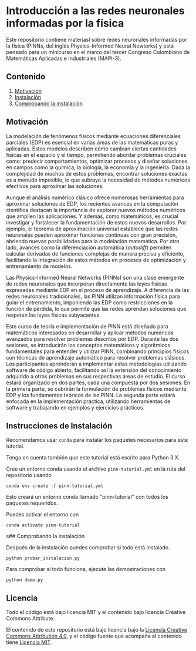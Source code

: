 # Introducción a las redes neuronales informadas por la física

Este repositorio contiene materiasl sobre redes neuronales informadas por la física
(PINNs, del inglés Physics-Informed Neural Newtorks) y está pensado para un minicurso
en el marco del tercer Congreso Colombiano de Matemáticas Aplicadas e Industriales (MAPI-3).


## Contenido

 1. [Motivación](#motivación)
 2. [Instalación](#instrucciones-de-instalación)
 3. [Comprobando la instalación](#comprobando-la-instalación)

## Motivación

La modelación de fenómenos físicos mediante ecuaciones diferenciales parciales (EDP) es esencial en varias áreas de las matemáticas puras y aplicadas. Estos modelos describen cómo cambian ciertas cantidades físicas en el espacio y el tiempo, permitiendo abordar problemas cruciales como: predecir comportamientos, optimizar procesos y diseñar soluciones en campos como la química, la biología, la economía y la ingeniería. Dada la complejidad de muchos de estos problemas, encontrar soluciones exactas es a menudo imposible, lo que subraya la necesidad de métodos numéricos efectivos para aproximar las soluciones.

Aunque el análisis numérico clásico ofrece numerosas herramientas para aproximar soluciones de EDP, los recientes avances en la computación científica destacan la importancia de explorar nuevos métodos numéricos que amplíen las aplicaciones. Y además, como matemáticos, es crucial investigar y fortalecer la fundamentación de estos nuevos desarrollos. Por ejemplo, el teorema de aproximación universal establece que las redes neuronales pueden aproximar funciones continuas con gran precisión, abriendo nuevas posibilidades para la modelación matemática. Por otro lado, avances como la diferenciación automática (_autodiff_) permiten calcular derivadas de funciones complejas de manera precisa y eficiente, facilitando la integración de estos métodos en procesos de optimización y entrenamiento de modelos.

Las Physics-Informed Neural Networks (PINNs) son una clase emergente de redes neuronales que incorporan directamente las leyes físicas expresadas mediante EDP en el proceso de aprendizaje. A diferencia de las redes neuronales tradicionales, las PINN utilizan información física para guiar el entrenamiento, imponiendo las EDP como restricciones en la función de pérdida, lo que permite que las redes aprendan soluciones que respeten las leyes físicas subyacentes.

Este curso de teoría e implementación de PINN está diseñado para matemáticos interesados en desarrollar y aplicar métodos numéricos avanzados para resolver problemas descritos por EDP. Durante las dos sesiones, se introducirán los conceptos matemáticos y algorítmicos fundamentales para entender y utilizar PINN, combinando principios físicos con técnicas de aprendizaje automático para resolver problemas clásicos. Los participantes aprenderán a implementar estas metodologías utilizando software de código abierto, facilitando así la extensión del conocimiento adquirido a otros problemas en sus respectivas áreas de estudio. El curso estará organizado en dos partes, cada una compuesta por dos sesiones. En la primera parte, se cubrirán la formulación de problemas físicos mediante EDP y los fundamentos teóricos de las PINN. La segunda parte estará enfocada en la implementación práctica, utilizando herramientas de software y trabajando en ejemplos y ejercicios prácticos.


## Instrucciones de Instalación

Recomendamos usar ``conda`` para instalar los paquetes necesarios para
este tutorial.

Tenga en cuenta también que este tutorial está escrito para Python 3.X.


Cree un entorno conda usando el archivo ``pinn-tutorial.yml`` en la ruta
del repositorio usando

```console
conda env create -f pinn-tutorial.yml
```

Esto creará un entorno conda llamado "pinn-tutorial" con todos los
paquetes requeridos.

Puedes activar el entorno con

```console
conda activate pinn-tutorial
```

s## Comprobando la instalación

Después de la instalación puedes comprobar si todo está instalado.

```console
python probar_instalacion.py
```

Para comprobar si todo funciona, ejecute las demostraciones con

```console
python demo.py
```

## Licencia

Todo el código está bajo licencia MIT y el contenido bajo licencia Creative Commons Attribute.

El contenido de este repositorio está bajo licencia bajo la
[Licencia Creative Commons Attribution 4.0](http://choosealicense.com/licenses/cc-by-4.0/),
y el código fuente que acompaña al contenido tiene 
[Licencia MIT](https://opensource.org/licenses/mit-license.php).
